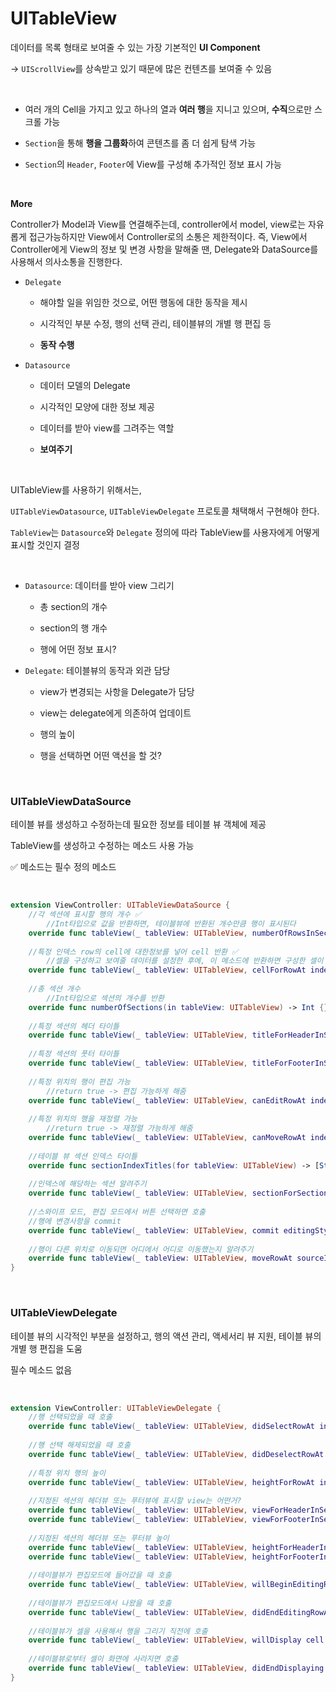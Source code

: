 # UITableView

데이터를 목록 형태로 보여줄 수 있는 가장 기본적인 **UI Component**  

→ ```UIScrollView```를 상속받고 있기 때문에 많은 컨텐츠를 보여줄 수 있음

<br>

- 여러 개의 Cell을 가지고 있고 하나의 열과 **여러 행**을 지니고 있으며, **수직**으로만 스크롤 가능

- `Section`을 통해 **행을 그룹화**하여 콘텐츠를 좀 더 쉽게 탐색 가능

- `Section`의 `Header`, `Footer`에 View를 구성해 추가적인 정보 표시 가능

<br>

**More**  

Controller가 Model과 View를 연결해주는데, controller에서 model, view로는 자유롭게 접근가능하지만 View에서 Controller로의 소통은 제한적이다. 즉, View에서 Controller에게 View의 정보 및 변경 사항을 말해줄 땐, Delegate와 DataSource를 사용해서 의사소통을 진행한다.

- ```Delegate```

    - 해야할 일을 위임한 것으로, 어떤 행동에 대한 동작을 제시

    - 시각적인 부분 수정, 행의 선택 관리, 테이블뷰의 개별 행 편집 등

    - **동작 수행**

- ```Datasource```

    - 데이터 모델의 Delegate

    - 시각적인 모양에 대한 정보 제공

    - 데이터를 받아 view를 그려주는 역할

    - **보여주기**

<br>

UITableView를 사용하기 위해서는, 

`UITableViewDatasource`, `UITableViewDelegate` 프로토콜 채택해서 구현해야 한다. 

```TableView```는 ```Datasource```와 ```Delegate``` 정의에 따라 TableView를 사용자에게 어떻게 표시할 것인지 결정

<br>

- `Datasource`: 데이터를 받아 view 그리기

    - 총 section의 개수

    - section의 행 개수

    - 행에 어떤 정보 표시?

- `Delegate`: 테이블뷰의 동작과 외관 담당

    - view가 변경되는 사항을 Delegate가 담당

    - view는 delegate에게 의존하여 업데이트

    - 행의 높이

    - 행을 선택하면 어떤 액션을 할 것?

<br>

### UITableViewDataSource

테이블 뷰를 생성하고 수정하는데 필요한 정보를 테이블 뷰 객체에 제공

TableView를 생성하고 수정하는 메소드 사용 가능

✅ 메소드는 필수 정의 메소드

<br>

```swift
extension ViewController: UITableViewDataSource {
    //각 섹션에 표시할 행의 개수 ✅
		//Int타입으로 값을 반환하면, 테이블뷰에 반환된 개수만큼 행이 표시된다
    override func tableView(_ tableView: UITableView, numberOfRowsInSection section: Int) -> Int {}
    
    //특정 인덱스 row의 cell에 대한정보를 넣어 cell 반환 ✅
		//셀을 구성하고 보여줄 데이터를 설정한 후에, 이 메소드에 반환하면 구성한 셀이 테이블뷰에 표시된다.
    override func tableView(_ tableView: UITableView, cellForRowAt indexPath: IndexPath) -> UITableViewCell {}
    
    //총 섹션 개수
		//Int타입으로 섹션의 개수를 반환 
    override func numberOfSections(in tableView: UITableView) -> Int {}
    
    //특정 섹션의 헤더 타이틀
    override func tableView(_ tableView: UITableView, titleForHeaderInSection section: Int) -> String? {}
    
    //특정 섹션의 풋터 타이틀
    override func tableView(_ tableView: UITableView, titleForFooterInSection section: Int) -> String? {}
    
    //특정 위치의 행이 편집 가능
		//return true -> 편집 가능하게 해줌
    override func tableView(_ tableView: UITableView, canEditRowAt indexPath: IndexPath) -> Bool {}
    
    //특정 위치의 행을 재정렬 가능
		//return true -> 재정렬 가능하게 해줌
    override func tableView(_ tableView: UITableView, canMoveRowAt indexPath: IndexPath) -> Bool {}
    
    //테이블 뷰 섹션 인덱스 타이틀
    override func sectionIndexTitles(for tableView: UITableView) -> [String]? {}
    
    //인덱스에 해당하는 섹션 알려주기
    override func tableView(_ tableView: UITableView, sectionForSectionIndexTitle title: String, at index: Int) -> Int {}
    
    //스와이프 모드, 편집 모드에서 버튼 선택하면 호출
    //행에 변경사항을 commit
    override func tableView(_ tableView: UITableView, commit editingStyle: UITableViewCell.EditingStyle, forRowAt indexPath: IndexPath) {}
    
    //행이 다른 위치로 이동되면 어디에서 어디로 이동했는지 알려주기
    override func tableView(_ tableView: UITableView, moveRowAt sourceIndexPath: IndexPath, to destinationIndexPath: IndexPath) {}
}
```
<br>

### UITableViewDelegate

테이블 뷰의 시각적인 부분을 설정하고, 행의 액션 관리, 액세서리 뷰 지원, 테이블 뷰의 개별 행 편집을 도움

필수 메소드 없음

<br>

```swift
extension ViewController: UITableViewDelegate {
    //행 선택되었을 때 호출
    override func tableView(_ tableView: UITableView, didSelectRowAt indexPath: IndexPath) {}
    
    //행 선택 해제되었을 때 호출
    override func tableView(_ tableView: UITableView, didDeselectRowAt indexPath: IndexPath) {}
    
    //특정 위치 행의 높이
    override func tableView(_ tableView: UITableView, heightForRowAt indexPath: IndexPath) -> CGFloat {}
    
    //지정된 섹션의 헤더뷰 또는 푸터뷰에 표시할 view는 어떤거?
    override func tableView(_ tableView: UITableView, viewForHeaderInSection section: Int) -> UIView? {}
    override func tableView(_ tableView: UITableView, viewForFooterInSection section: Int) -> UIView? {}
    
    //지정된 섹션의 헤더뷰 또는 푸터뷰 높이
    override func tableView(_ tableView: UITableView, heightForHeaderInSection section: Int) -> CGFloat {}
    override func tableView(_ tableView: UITableView, heightForFooterInSection section: Int) -> CGFloat {}
    
    //테이블뷰가 편집모드에 들어갔을 때 호출
    override func tableView(_ tableView: UITableView, willBeginEditingRowAt indexPath: IndexPath) {}
    
    //테이블뷰가 편집모드에서 나왔을 때 호출
    override func tableView(_ tableView: UITableView, didEndEditingRowAt indexPath: IndexPath?) {}
    
    //테이블뷰가 셀을 사용해서 행을 그리기 직전에 호출
    override func tableView(_ tableView: UITableView, willDisplay cell: UITableViewCell, forRowAt indexPath: IndexPath) {}
    
    //테이블뷰로부터 셀이 화면에 사라지면 호출
    override func tableView(_ tableView: UITableView, didEndDisplaying cell: UITableViewCell, forRowAt indexPath: IndexPath) {}
}
```

<br>
<br>
<br>
